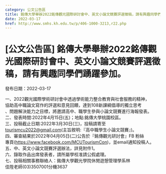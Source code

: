```yaml
---
category: 公文公告區
title: 銘傳大學舉辦2022銘傳觀光國際研討會中、英文小論文競賽評選徵稿，請有興趣同學們踴躍參加。
date: 2022-03-17
href: http://www.smhs.kh.edu.tw/p/406-1000-3213,r22.php
---
```


# [公文公告區] 銘傳大學舉辦2022銘傳觀光國際研討會中、英文小論文競賽評選徵稿，請有興趣同學們踴躍參加。

發布日期：2022-03-17

一、2022觀光國際學術研討會中透過學術能力整合教育與社會服務的精神，  
協助高中職論文寫作的評選和意見回饋，達到108新課綱倡導的獨立思考  
、問題解決能力之目標，將邀請高中、職學生參與小論文競賽進行海報發表。  
二、發表時間:2022年4月15日(五)；地點:銘傳大學桃園校區。  
三、投稿截止日期:2022年3月30日(三)，投稿請寄至  
tourismcu2022@gmail.com(主旨敘明:『高中職學生小論文競賽』)。  
四、審查結果於2022年04月05日(二)公告於『銘傳觀光研討會』FB 粉絲  
專頁(https://www.facebook.com/MCUTourismCon)，並email通知投稿人。  
五、中、英文小論文競賽評選辦法，詳見附件1。  
六、錄取作品出席發表者，請所屬學校准請公假處理。  
七、投稿相關事務聯絡人：銘傳大學觀光學院休閒遊憩管理學系林  
佳陞老師(03)3507001分機3637

